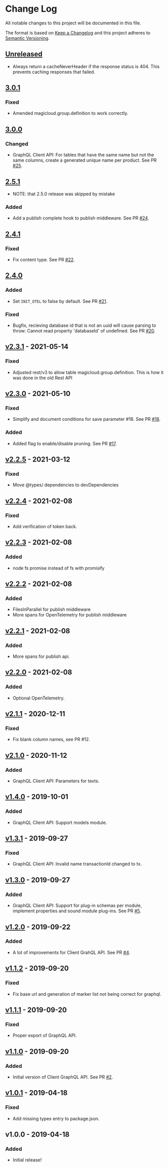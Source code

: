 # Change Log

All notable changes to this project will be documented in this file.

The format is based on [Keep a Changelog](http://keepachangelog.com/)
and this project adheres to [Semantic Versioning](http://semver.org/).

## [Unreleased](https://github.com/promaster-sdk/api-server/compare/v3.0.1...master)

- Always return a cacheNeverHeader if the response status is 404. This prevents caching responses that failed.

## [3.0.1](https://github.com/promaster-sdk/api-server/compare/v3.0.0...v3.0.1)

### Fixed

- Amended magicloud.group.definition to work correctly.

## [3.0.0](https://github.com/promaster-sdk/api-server/compare/v2.5.1...v3.0.0)

### Changed

- GraphQL Client API: For tables that have the same name but not the same columns, create a generated unique name per product. See PR [#25](https://github.com/promaster-sdk/api-server/pull/25).

## [2.5.1](https://github.com/promaster-sdk/api-server/compare/v2.4.1...v2.5.1)

- NOTE: that 2.5.0 release was skipped by mistake

### Added

- Add a publish complete hook to publish middleware. See PR [#24](https://github.com/promaster-sdk/api-server/pull/24).

## [2.4.1](https://github.com/promaster-sdk/api-server/compare/v2.4.0...v2.4.1)

### Fixed

- Fix content type. See PR [#22](https://github.com/promaster-sdk/api-server/pull/22).

## [2.4.0](https://github.com/promaster-sdk/api-server/compare/v2.3.1...v2.4.0)

### Added

- Set `INIT_OTEL` to false by default. See PR [#21](https://github.com/promaster-sdk/api-server/pull/21).

### Fixed

- Bugfix, recieving database id that is not an uuid will cause parsing to throw: Cannot read property 'databaseId' of undefined. See PR [#20](https://github.com/promaster-sdk/api-server/pull/20).

## [v2.3.1](https://github.com/promaster-sdk/api-server/compare/v2.3.0...v2.3.1) - 2021-05-14

### Fixed

- Adjusted rest/v3 to allow table magicloud.group.definition. This is how it was done in the old Rest API

## [v2.3.0](https://github.com/promaster-sdk/api-server/compare/v2.2.4...v2.3.0) - 2021-05-10

### Fixed

- Simplify and document conditions for save parameter #18. See PR [#18](https://github.com/promaster-sdk/api-server/pull/18).

### Added

- Added flag to enable/disable pruning. See PR [#17](https://github.com/promaster-sdk/api-server/pull/17).

## [v2.2.5](https://github.com/promaster-sdk/api-server/compare/v2.2.4...v2.2.5) - 2021-03-12

### Fixed

- Move @types/ dependencies to devDependencies

## [v2.2.4](https://github.com/promaster-sdk/api-server/compare/v2.2.3...v2.2.4) - 2021-02-08

### Fixed

- Add verification of token back.

## [v2.2.3](https://github.com/promaster-sdk/api-server/compare/v2.2.2...v2.2.3) - 2021-02-08

### Added

- node fs promise instead of fs with promisify

## [v2.2.2](https://github.com/promaster-sdk/api-server/compare/v2.2.1...v2.2.2) - 2021-02-08

### Added

- FilesInParallel for publish middleware
- More spans for OpenTelemetry for publish middleware

## [v2.2.1](https://github.com/promaster-sdk/api-server/compare/v2.2.0...v2.2.1) - 2021-02-08

### Added

- More spans for publish api.

## [v2.2.0](https://github.com/promaster-sdk/api-server/compare/v2.1.1...v2.2.0) - 2021-02-08

### Added

- Optional OpenTelemetry.

## [v2.1.1](https://github.com/promaster-sdk/api-server/compare/v2.1.0...v2.1.1) - 2020-12-11

### Fixed

- Fix blank column names, see PR #12.

## [v2.1.0](https://github.com/promaster-sdk/api-server/compare/v1.4.0...v2.1.0) - 2020-11-12

### Added

- GraphQL Client API: Parameters for texts.

## [v1.4.0](https://github.com/promaster-sdk/api-server/compare/v1.3.1...v1.4.0) - 2019-10-01

### Added

- GraphQL Client API: Support models module.

## [v1.3.1](https://github.com/promaster-sdk/api-server/compare/v1.3.0...v1.3.1) - 2019-09-27

### Fixed

- GraphQL Client API: Invalid name transactionId changed to tx.

## [v1.3.0](https://github.com/promaster-sdk/api-server/compare/v1.2.0...v1.3.0) - 2019-09-27

### Added

- GraphQL Client API: Support for plug-in schemas per module, implement properties and sound module plug-ins. See PR [#5](https://github.com/promaster-sdk/api-server/pull/5).

## [v1.2.0](https://github.com/promaster-sdk/api-server/compare/v1.1.2...v1.2.0) - 2019-09-22

### Added

- A lot of improvements for Client GrahQL API. See PR [#4](https://github.com/promaster-sdk/api-server/pull/4).

## [v1.1.2](https://github.com/promaster-sdk/api-server/compare/v1.1.1...v1.1.2) - 2019-09-20

### Fixed

- Fix base url and generation of marker list not being correct for graphql.

## [v1.1.1](https://github.com/promaster-sdk/api-server/compare/v1.1.0...v1.1.1) - 2019-09-20

### Fixed

- Proper export of GraphQL API.

## [v1.1.0](https://github.com/promaster-sdk/api-server/compare/v1.0.1...v1.1.0) - 2019-09-20

### Added

- Initial version of Client GraphQL API. See PR [#2](https://github.com/promaster-sdk/api-server/pull/2).

## [v1.0.1](https://github.com/promaster-sdk/api-server/compare/v1.0.0...v1.0.1) - 2019-04-18

### Fixed

- Add missing types entry to package.json.

## v1.0.0 - 2019-04-18

### Added

- Initial release!
